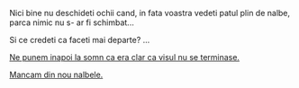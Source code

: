 
Nici bine nu deschideti ochii cand, in fata voastra vedeti patul plin de nalbe, parca nimic nu s- ar fi schimbat...

Si ce credeti ca faceti mai departe? ...

[Ne punem inapoi la somn ca era clar ca visul nu se terminase.](inapoi_la_somn/inca_somn.md)

[Mancam din nou nalbele.](mananca_iar_nalbe/fomistule.md)
